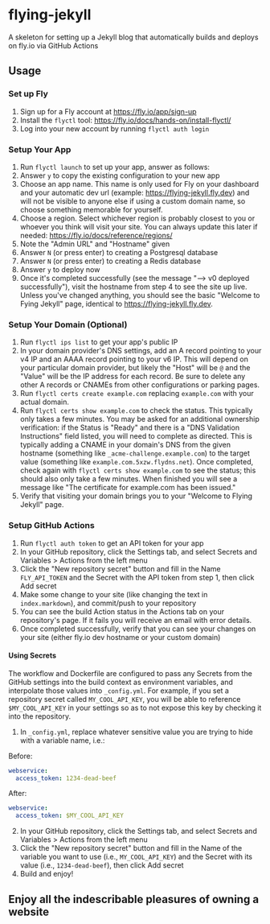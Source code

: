 # flying-jekyll
A skeleton for setting up a Jekyll blog that automatically builds and deploys on fly.io via GitHub Actions

## Usage

### Set up Fly
1. Sign up for a Fly account at https://fly.io/app/sign-up
2. Install the `flyctl` tool: https://fly.io/docs/hands-on/install-flyctl/
3. Log into your new account by running `flyctl auth login`

### Setup Your App
1. Run `flyctl launch` to set up your app, answer as follows:
2. Answer `y` to copy the existing configuration to your new app
3. Choose an app name. This name is only used for Fly on your dashboard and your automatic dev url (example: https://flying-jekyll.fly.dev) and will not be visible to anyone else if using a custom domain name, so choose something memorable for yourself.
4. Choose a region. Select whichever region is probably closest to you or whoever you think will visit your site. You can always update this later if needed: https://fly.io/docs/reference/regions/
5. Note the "Admin URL" and "Hostname" given
6. Answer `N` (or press enter) to creating a Postgresql database
7. Answer `N` (or press enter) to creating a Redis database
8. Answer `y` to deploy now
9. Once it's completed successfully (see the message "--> v0 deployed successfully"), visit the hostname from step 4 to see the site up live. Unless you've changed anything, you should see the basic "Welcome to Fying Jekyll" page, identical to https://flying-jekyll.fly.dev.

### Setup Your Domain (Optional)
1. Run `flyctl ips list` to get your app's public IP
2. In your domain provider's DNS settings, add an A record pointing to your v4 IP and an AAAA record pointing to your v6 IP. This will depend on your particular domain provider, but likely the "Host" will be `@` and the "Value" will be the IP address for each record. Be sure to delete any other A records or CNAMEs from other configurations or parking pages.
3. Run `flyctl certs create example.com` replacing `example.com` with your actual domain.
4. Run `flyctl certs show example.com` to check the status. This typically only takes a few minutes. You may be asked for an additional ownership verification: if the Status is "Ready" and there is a "DNS Validation Instructions" field listed, you will need to complete as directed. This is typically adding a CNAME in your domain's DNS from the given hostname (something like `_acme-challenge.example.com`) to the target value (something like `example.com.5xzw.flydns.net`). Once completed, check again with `flyctl certs show example.com` to see the status; this should also only take a few minutes. When finished you will see a message like "The certificate for example.com has been issued."
5. Verify that visiting your domain brings you to your "Welcome to Flying Jekyll" page.

### Setup GitHub Actions
1. Run `flyctl auth token` to get an API token for your app
2. In your GitHub repository, click the Settings tab, and select Secrets and Variables > Actions from the left menu
3. Click the "New repository secret" button and fill in the Name `FLY_API_TOKEN` and the Secret with the API token from step 1, then click Add secret
4. Make some change to your site (like changing the text in `index.markdown`), and commit/push to your repository
5. You can see the build Action status in the Actions tab on your repository's page. If it fails you will receive an email with error details.
6. Once completed successfully, verify that you can see your changes on your site (either fly.io dev hostname or your custom domain)

#### Using Secrets 
The workflow and Dockerfile are configured to pass any Secrets from the GitHub settings into the build context as environment variables, and interpolate those values into `_config.yml`. For example, if you set a repository secret called `MY_COOL_API_KEY`, you will be able to reference `$MY_COOL_API_KEY` in your settings so as to not expose this key by checking it into the repository.

1. In `_config.yml`, replace whatever sensitive value you are trying to hide with a variable name, i.e.:

  Before:

  ```yaml
  webservice:
    access_token: 1234-dead-beef
  ```

  After:

  ```yaml
  webservice:
    access_token: $MY_COOL_API_KEY
  ```

2. In your GitHub repository, click the Settings tab, and select Secrets and Variables > Actions from the left menu
3. Click the "New repository secret" button and fill in the Name of the variable you want to use (i.e., `MY_COOL_API_KEY`) and the Secret with its value (i.e., `1234-dead-beef`), then click Add secret
4. Build and enjoy!

## Enjoy all the indescribable pleasures of owning a website